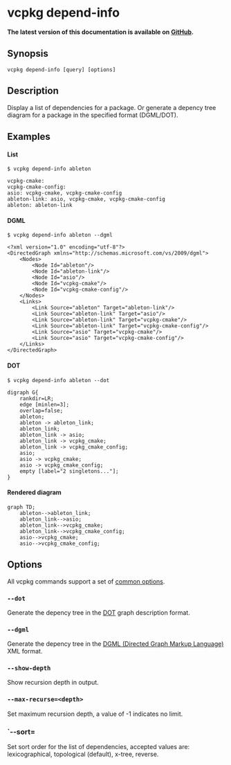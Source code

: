 # vcpkg depend-info

**The latest version of this documentation is available on [GitHub](https://github.com/Microsoft/vcpkg/tree/master/docs/commands/depend-info.md).**

## Synopsis

```no-highlight
vcpkg depend-info [query] [options]
```

## Description

Display a list of dependencies for a package.
Or generate a depency tree diagram for a package in the specified format (DGML/DOT).

## Examples

#### List
```no-highlight
$ vcpkg depend-info ableton

vcpkg-cmake:
vcpkg-cmake-config:
asio: vcpkg-cmake, vcpkg-cmake-config
ableton-link: asio, vcpkg-cmake, vcpkg-cmake-config
ableton: ableton-link
```

#### DGML
```no-highlight
$ vcpkg depend-info ableton --dgml

<?xml version="1.0" encoding="utf-8"?>
<DirectedGraph xmlns="http://schemas.microsoft.com/vs/2009/dgml">
    <Nodes>
        <Node Id="ableton"/>
        <Node Id="ableton-link"/>
        <Node Id="asio"/>
        <Node Id="vcpkg-cmake"/>
        <Node Id="vcpkg-cmake-config"/>
    </Nodes>
    <Links>
        <Link Source="ableton" Target="ableton-link"/>
        <Link Source="ableton-link" Target="asio"/>
        <Link Source="ableton-link" Target="vcpkg-cmake"/>
        <Link Source="ableton-link" Target="vcpkg-cmake-config"/>
        <Link Source="asio" Target="vcpkg-cmake"/>
        <Link Source="asio" Target="vcpkg-cmake-config"/>
    </Links>
</DirectedGraph>
```

#### DOT
```no-highlight
$ vcpkg depend-info ableton --dot

digraph G{
    rankdir=LR;
    edge [minlen=3];
    overlap=false;
    ableton;
    ableton -> ableton_link;
    ableton_link;
    ableton_link -> asio;
    ableton_link -> vcpkg_cmake;
    ableton_link -> vcpkg_cmake_config;
    asio;
    asio -> vcpkg_cmake;
    asio -> vcpkg_cmake_config;
    empty [label="2 singletons..."];
}
```

#### Rendered diagram
```mermaid
graph TD;
    ableton-->ableton_link;
    ableton_link-->asio;
    ableton_link-->vcpkg_cmake;
    ableton_link-->vcpkg_cmake_config;
    asio-->vcpkg_cmake;
    asio-->vcpkg_cmake_config;
```

## Options

All vcpkg commands support a set of [common options](https://github.com/microsoft/vcpkg/blob/5fac018507e67a8b98141b9d4cebeb07c9bd5cba/docs/commands/common-options.md).

### `--dot`
Generate the depency tree in the [DOT](https://en.wikipedia.org/wiki/DOT_(graph_description_language)) graph description format.

### `--dgml`
Generate the depency tree in the [DGML (Directed Graph Markup Language)](https://en.wikipedia.org/wiki/DGML) XML format.

### `--show-depth`
Show recursion depth in output.

### `--max-recurse=<depth>`
Set maximum recursion depth, a value of -1 indicates no limit.

### `--sort=<type>
Set sort order for the list of dependencies, accepted values are: lexicographical, topological (default), x-tree, reverse.
